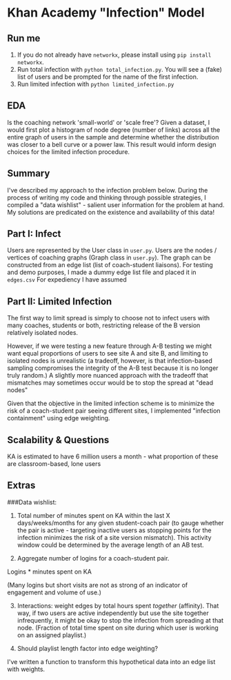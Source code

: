 Khan Academy "Infection" Model
============

## Run me

1. If you do not already have `networkx`, please install using `pip install networkx`.
2. Run total infection with `python total_infection.py`. You will see a (fake) list of users and be prompted for the name of the first infection.
3. Run limited infection with `python limited_infection.py`

## EDA

Is the coaching network 'small-world' or 'scale free'? Given a dataset, I would first plot a histogram of node degree (number of links) across all the entire graph of users in the sample and determine whether the distribution was closer to a bell curve or a power law. This result would inform design choices for the limited infection procedure.

## Summary

I've described my approach to the infection problem below. During the process of writing my code and thinking through possible strategies, I compiled a "data wishlist" - salient user information for the problem at hand. My solutions are predicated on the existence and availability of this data!

## Part I: Infect

Users are represented by the User class in `user.py`. Users are the nodes / vertices of coaching graphs (Graph class in `user.py`). The graph can be constructed from an edge list (list of coach-student liaisons). For testing and demo purposes, I made a dummy edge list file and placed it in `edges.csv` For expediency I have assumed

## Part II: Limited Infection

The first way to limit spread is simply to choose not to infect users with many coaches, students or both, restricting release of the B version relatively isolated nodes.

However, if we were testing a new feature through A-B testing we might want equal proportions of users to see site A and site B, and limiting to isolated nodes is unrealistic (a tradeoff, however, is that infection-based sampling compromises the integrity of the A-B test because it is no longer truly random.) A slightly more nuanced approach with the tradeoff that mismatches may sometimes occur would be to stop the spread at "dead nodes"

Given that the objective in the limited infection scheme is to minimize the risk of a coach-student pair seeing different sites, I implemented "infection containment" using edge weighting. 

## Scalability & Questions

KA is estimated to have 6 million users a month - what proportion of these are classroom-based, lone users

## Extras

###Data wishlist:

1. Total number of minutes spent on KA within the last X days/weeks/months for any given student-coach pair (to gauge whether the pair is active - targeting inactive users as stopping points for the infection minimizes the risk of a site version mismatch). This activity window could be determined by the average length of an AB test.

2. Aggregate number of logins for a coach-student pair.

Logins * minutes spent on KA

(Many logins but short visits are not as strong of an indicator of engagement and volume of use.)

3. Interactions: weight edges by total hours spent *together* (affinity). That way, if two users are active independently but use the site together infrequently, it might be okay to stop the infection from spreading at that node. (Fraction of total time spent on site during which user is working on an assigned playlist.)

4. Should playlist length factor into edge weighting?

I've written a function to transform this hypothetical data into an edge list with weights.
